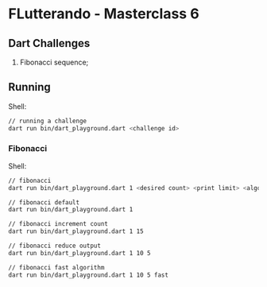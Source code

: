 
# FLutterando - Masterclass 6

## Dart Challenges

1. Fibonacci sequence;

## Running

Shell:
```sh
// running a challenge
dart run bin/dart_playground.dart <challenge id>
```

### Fibonacci

Shell:
```sh
// fibonacci
dart run bin/dart_playground.dart 1 <desired count> <print limit> <algorithm>

// fibonacci default
dart run bin/dart_playground.dart 1

// fibonacci increment count
dart run bin/dart_playground.dart 1 15

// fibonacci reduce output
dart run bin/dart_playground.dart 1 10 5

// fibonacci fast algorithm
dart run bin/dart_playground.dart 1 10 5 fast
```